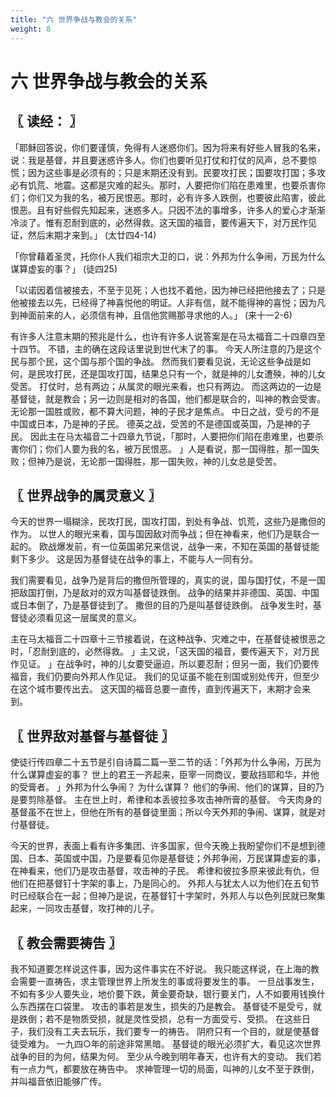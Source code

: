 ```yaml
---
title: "六 世界争战与教会的关系"
weight: 8
---
```


# 六 世界争战与教会的关系


## 〖 读经： 〗

「耶稣回答说，你们要谨慎，免得有人迷惑你们。因为将来有好些人冒我的名来，说：我是基督，并且要迷惑许多人。你们也要听见打仗和打仗的风声，总不要惊慌；因为这些事是必须有的；只是末期还没有到。民要攻打民；国要攻打国；多攻必有饥荒、地震。这都是灾难的起头。那时，人要把你们陷在患难里，也要杀害你们；你们又为我的名，被万民恨恶。那时，必有许多人跌倒，也要彼此陷害，彼此恨恶。且有好些假先知起来，迷惑多人。只因不法的事增多，许多人的爱心才渐渐冷淡了。惟有忍耐到底的，必然得救。这天国的福音，要传遍天下，对万民作见证，然后末期才来到。」
(太廿四4-14)

「你曾藉着圣灵，托你仆人我们祖宗大卫的口，说：外邦为什么争闹，万民为什么谋算虚妄的事？」
(徒四25)

「以诺因着信被接去，不至于见死；人也找不着他，因为神已经把他接去了；只是他被接去以先，已经得了神喜悦他的明证。人非有信，就不能得神的喜悦；因为凡到神面前来的人，必须信有神，且信他赏赐那寻求他的人。」
(来十一2-6)

有许多人注意末期的预兆是什么，也许有许多人说答案是在马太福音二十四章四至十四节。
不错，主的确在这段话里说到世代末了的事。
今天人所注意的乃是这个民与那个民，这个国与那个国的争战。
然而我们要看见说，无论这些争战是如何，是民攻打民，还是国攻打国，结果总只有一个，就是神的儿女遭殃，神的儿女受苦。
打仗时，总有两边；从属灵的眼光来看，也只有两边。
而这两边的一边是基督徒，就是教会；另一边则是相对的各国，他们都是联合的，叫神的教会受害。
无论那一国胜或败，都不算大问题，神的子民才是焦点。
中日之战，受亏的不是中国或日本，乃是神的子民。
德英之战，受苦的不是德国或英国，乃是神的子民。
因此主在马太福音二十四章九节说，「那时，人要把你们陷在患难里，也要杀害你们；你们人要为我的名，被万民恨恶。
」人是看说，那一国得胜，那一国失败；但神乃是说，无论那一国得胜，那一国失败，神的儿女总是受苦。

## 〖 世界战争的属灵意义 〗

今天的世界一塌糊涂，民攻打民，国攻打国，到处有争战、饥荒，这些乃是撒但的作为。
以世人的眼光来看，国与国因敌对而争战；但在神看来，他们乃是联合一起的。
欧战爆发前，有一位英国弟兄来信说，战争一来，不知在英国的基督徒能剩下多少。
这是因为基督徒在战争的事上，不能与人一同有分。

我们需要看见，战争乃是背后的撒但所管理的，真实的说，国与国打仗，不是一国把敌国打倒，乃是敌对的双方叫基督徒跌倒。
战争的结果并非德国、英国、中国或日本倒了，乃是基督徒到了。
撒但的目的乃是叫基督徒跌倒。
战争发生时，基督徒必须看见这一层属灵的意义。

主在马太福音二十四章十三节接着说，在这种战争、灾难之中，在基督徒被恨恶之时，「忍耐到底的，必然得救。
」主又说，「这天国的福音，要传遍天下，对万民作见证。
」在战争时，神的儿女要受逼迫，所以要忍耐；但另一面，我们仍要传福音，我们仍要向外邦人作见证。
我们的见证虽不能在别国或别处传开，但至少在这个城市要传出去。
这天国的福音总要一直传，直到传遍天下，末期才会来到。

## 〖 世界敌对基督与基督徒 〗

使徒行传四章二十五节是引自诗篇二篇一至二节的话：「外邦为什么争闹，万民为什么谋算虚妄的事？
世上的君王一齐起来，臣宰一同商议，要敌挡耶和华，并他的受膏者。
」外邦为什么争闹？
为什么谋算？
他们的争闹、他们的谋算，目的乃是要剪除基督。
主在世上时，希律和本丢彼拉多攻击神所膏的基督。
今天肉身的基督虽不在世上，但他在所有的基督徒里面；所以今天外邦的争闹、谋算，就是对付基督徒。

今天的世界，表面上看有许多集团、许多国家，但今天晚上我盼望你们不是想到德国、日本、英国或中国，乃是要看见你是基督徒；外邦争闹，万民谋算虚妄的事，在神看来，他们乃是攻击基督，攻击神的子民。
希律和彼拉多原来彼此有仇，但他们在把基督钉十字架的事上，乃是同心的。
外邦人与犹太人以为他们在五旬节时已经联合在一起；但神乃是说，在基督钉十字架时，外邦人与以色列民就已聚集起来，一同攻击基督，攻打神的儿子。

## 〖 教会需要祷告 〗

我不知道要怎样说这件事，因为这件事实在不好说。
我只能这样说，在上海的教会需要一直祷告，求主管理世界上所发生的事或将要发生的事。
一旦战事发生，不如有多少人要失业，地价要下跌，黄金要奇缺，银行要关门，人不如要用钱换什么东西摆在口袋里。
攻击的事若是发生，损失的乃是教会。
基督徒不是受亏，就是跌倒；若不是物质受损，就是灵性受损，总有一方面受亏、受损。
在这些日子，我们没有工夫去玩乐，我们要专一的祷告。
阴府只有一个目的，就是使基督徒受难为。
一九四○年的前途非常黑暗。
基督徒的眼光必须扩大，看见这次世界战争的目的为何，结果为何。
至少从今晚到明年春天，也许有大的变动。
我们若有一点力气，都要放在祷告中。
求神管理一切的局面，叫神的儿女不至于跌倒，并叫福音依旧能够广传。
